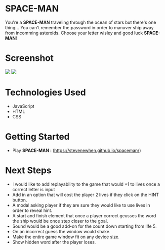 # SPACE-MAN
You're a **SPACE-MAN** traveling through the ocean of stars but there's one thing... You can't remember the password in order to manuver ship away from incomming asteroids. Choose your letter wisley and good luck **SPACE-MAN**!

# Screenshot

<img src="https://i.imgur.com/HZNKTYI.png">
<img src="https://i.imgur.com/oaK7kg7.png">

# Technologies Used

- JavaScript
- HTML
- CSS

# Getting Started

- Play **SPACE-MAN** :
(https://stevenewhen.github.io/spaceman/)


# Next Steps

- I would like to add replayability to the game that would +1 to lives once a correct letter is input
- Add in an option that will cost the player 2 lives if they click on the HINT button.
- A modal asking player if they are sure they would like to use lives in order to reveal hint.
- A start and finish element that once a player correct geusses the word the ship would be once step closer to the goal.
- Sound would be a good add-on for the count down starting from life 5.
- On an incorrect guess the window would shake.
- Make the entire game window fit on any device size.
- Show hidden word after the player loses.